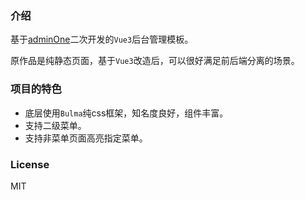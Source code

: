 ### 介绍

基于[adminOne](https://github.com/vikdiesel/admin-one-bulma-dashboard)二次开发的`Vue3`后台管理模板。

原作品是纯静态页面，基于`Vue3`改造后，可以很好满足前后端分离的场景。

### 项目的特色

- 底层使用`Bulma`纯css框架，知名度良好，组件丰富。
- 支持二级菜单。
- 支持非菜单页面高亮指定菜单。

### License

MIT